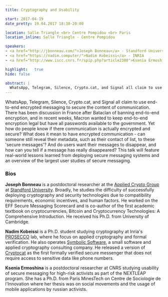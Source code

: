 ```yaml
---
title: Cryptography and Usability

start: 2017-04-19
date_pretty: 19.04.2017 18:30-20:00

location: Salle Triangle <br> Centre Pompidou <br> Paris
location_inline: Salle Triangle - Centre Pompidou

speakers:
- <a href="http://jbonneau.com/">Joseph Bonneau</a> - Standford University
- <a href="https://nadim.computer/">Nadim Kobeissi</a> - INRIA
- <a href="http://www.iscc.cnrs.fr/spip.php?article2300">Ksenia Ermoshina</a> - ISCC/CNRS

highlight:   true
hide: false

abstract: |
  WhatsApp, Telegram, Silence, Crypto.cat, and Signal all claim to use end-to-end encrypted messaging to secure the content of communication. There has been discussion in France after Bataclan of banning end-to-end encryption, and in recent weeks, Macron wanted to keep end-to-end encryption legal but have all passwords available to the government. Yet how do people know if there communication is actually encrypted and secure? What does it mean to have encrypted communication - can someone still reveal their metadata, such as their contact of list, to these 'secure messages'? And do users want their messages to disappear, and how can you tell if a message has really disappeared? This talk will feature real-world lessons learned from deploying secure messaging systems and an overview of the largest user studies of secure messaging.
---
```


WhatsApp, Telegram, Silence, Crypto.cat, and Signal all claim to use end-to-end encrypted messaging to secure the content of communication. There has been discussion in France after Bataclan of banning end-to-end encryption, and in recent weeks, Macron wanted to keep end-to-end encryption legal but have all passwords available to the government. Yet how do people know if there communication is actually encrypted and secure? What does it mean to have encrypted communication - can someone still reveal their metadata, such as their contact of list, to these 'secure messages'? And do users want their messages to disappear, and how can you tell if a message has really disappeared? This talk will feature real-world lessons learned from deploying secure messaging systems and an overview of the largest user studies of secure messaging.  

### Bios

**Joseph Bonneau** is a postdoctoral researcher at the [Applied Crypto Group](https://crypto.stanford.edu/) at [Standford University](https://www.stanford.edu/). Broadly, he studies the difficulty of successfully deploying cryptography and security technologies due to compatibility requirements, economic incentives, and human factors. He worked on the EFF Secure Messaging Scorecard and is co-author of the first academic textbook on cryptocurrencies, Bitcoin and Cryptocurrency Technologies: A Comprehensive Introduction. He received his Ph.D. from University of Cambridge.

**Nadim Kobeissi** is a Ph.D. student studying cryptography at Inria's [PROSECCO](http://prosecco.gforge.inria.fr/) lab, where he focus on applied cryptography and formal verification. He also operates [Symbolic Software](https://symbolic.software/), a small software and applied cryptography consulting company. He released a version of [Cryptocat](https://crypto.cat/) as the first formally verified secure messenger that does not require access to sensitive data like phone numbers.

**Ksenia Ermoshina** is a postdoctoral researcher at CNRS studying usability of secure messaging for high-risk activists as part of the NEXTLEAP program. She has a Ph.D. from Paris MinesTech on Centre de Sociologie de l'Innovation where her thesis was on social movements and the usage of mobile applications by russian activists.
